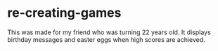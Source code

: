 # re-creating-games
This was made for my friend who was turning 22 years old. It displays birthday messages and easter eggs when high scores are achieved.
